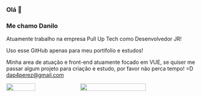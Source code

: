### Olá 👋

<!--
**dap4ever/dap4ever** is a ✨ _special_ ✨ repository because its `README.md` (this file) appears on your GitHub profile.

Here are some ideas to get you started:

- 🔭 I’m currently working on ...
- 🌱 I’m currently learning ...
- 👯 I’m looking to collaborate on ...
- 🤔 I’m looking for help with ...
- 💬 Ask me about ...
- 📫 How to reach me: ...
- 😄 Pronouns: ...
- ⚡ Fun fact: ...
-->

### Me chamo Danilo 

Atuamente trabalho na empresa Pull Up Tech como Desenvolvedor JR!

Uso esse GitHub apenas para meu portifolio e estudos! 

Minha area de atuação e front-end atuamente focado em VUE, se quiser me passar algum projeto para criação e estudo, por favor não perca tempo! =D 
dap4perez@gmail.com

<div style="display: flex;">
  <img style="width: 39%;" src="https://github-readme-stats.vercel.app/api/top-langs/?username=dap4ever&layout=compact&hide=html,css&exclude_repo=LoveClone" />
  <img style="width: 59%;" src="https://github-readme-stats.vercel.app/api?username=dap4ever"/>
</div>
